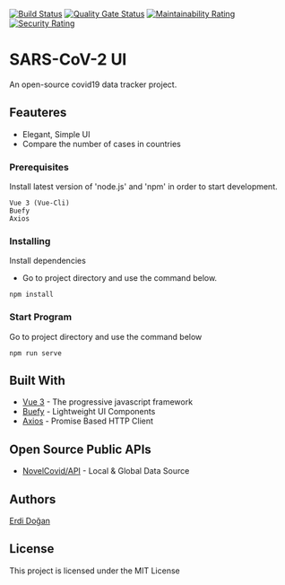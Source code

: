 [![Build Status](https://travis-ci.com/erdidogan/SARS-CoV-2.svg?branch=master)](https://travis-ci.com/erdidogan/SARS-CoV-2)
[![Quality Gate Status](https://sonarcloud.io/api/project_badges/measure?project=erdidogan_SARS-CoV-2&metric=alert_status)](https://sonarcloud.io/dashboard?id=erdidogan_SARS-CoV-2)
[![Maintainability Rating](https://sonarcloud.io/api/project_badges/measure?project=erdidogan_SARS-CoV-2&metric=sqale_rating)](https://sonarcloud.io/dashboard?id=erdidogan_SARS-CoV-2)
[![Security Rating](https://sonarcloud.io/api/project_badges/measure?project=erdidogan_SARS-CoV-2&metric=security_rating)](https://sonarcloud.io/dashboard?id=erdidogan_SARS-CoV-2)
# SARS-CoV-2 UI 

An open-source covid19 data tracker project. 

## Feauteres

* Elegant, Simple UI
* Compare the number of cases in countries


### Prerequisites
 Install latest version of 'node.js' and 'npm' in order to start development.
```
Vue 3 (Vue-Cli)
Buefy 
Axios
```

### Installing

Install dependencies
- Go to project directory and use the command below.

```
npm install
```

### Start Program

Go to project directory and use the command below

```
npm run serve 
```


## Built With

* [Vue 3](https://vuejs.org/) - The progressive javascript framework
* [Buefy](https://buefy.org/) - Lightweight UI Components
* [Axios](https://github.com/axios/axios) - Promise Based HTTP Client

## Open Source Public APIs

* [NovelCovid/API](https://github.com/NovelCOVID/API) - Local & Global Data Source 

## Authors

 [Erdi Doğan](https://www.linkedin.com/in/doganerdi) 


## License

This project is licensed under the MIT License 



